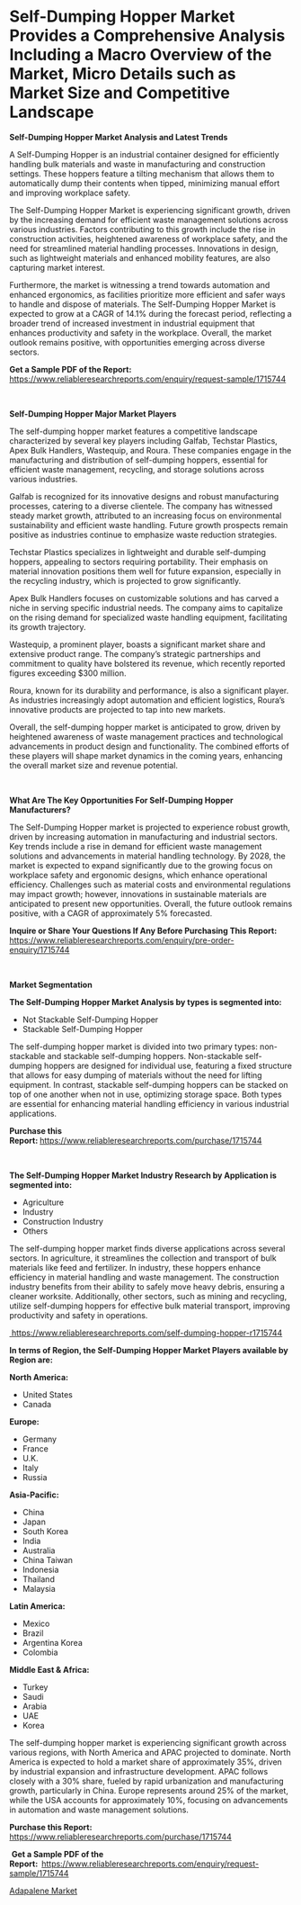<p><h1>Self-Dumping Hopper Market Provides a Comprehensive Analysis Including a Macro Overview of the Market, Micro Details such as Market Size and Competitive Landscape</h1></p><p><strong>Self-Dumping Hopper Market Analysis and Latest Trends</strong></p>
<p><p>A Self-Dumping Hopper is an industrial container designed for efficiently handling bulk materials and waste in manufacturing and construction settings. These hoppers feature a tilting mechanism that allows them to automatically dump their contents when tipped, minimizing manual effort and improving workplace safety.</p><p>The Self-Dumping Hopper Market is experiencing significant growth, driven by the increasing demand for efficient waste management solutions across various industries. Factors contributing to this growth include the rise in construction activities, heightened awareness of workplace safety, and the need for streamlined material handling processes. Innovations in design, such as lightweight materials and enhanced mobility features, are also capturing market interest.</p><p>Furthermore, the market is witnessing a trend towards automation and enhanced ergonomics, as facilities prioritize more efficient and safer ways to handle and dispose of materials. The Self-Dumping Hopper Market is expected to grow at a CAGR of 14.1% during the forecast period, reflecting a broader trend of increased investment in industrial equipment that enhances productivity and safety in the workplace. Overall, the market outlook remains positive, with opportunities emerging across diverse sectors.</p></p>
<p><strong>Get a Sample PDF of the Report:&nbsp;</strong> <a href="https://www.reliableresearchreports.com/enquiry/request-sample/1715744?utm_campaign=41&utm_medium=2&utm_source=Github&utm_content=ia&utm_term=12012025&utm_id=self-dumping-hopper">https://www.reliableresearchreports.com/enquiry/request-sample/1715744</a></p>
<p>&nbsp;</p>
<p><strong>Self-Dumping Hopper Major Market Players</strong></p>
<p><p>The self-dumping hopper market features a competitive landscape characterized by several key players including Galfab, Techstar Plastics, Apex Bulk Handlers, Wastequip, and Roura. These companies engage in the manufacturing and distribution of self-dumping hoppers, essential for efficient waste management, recycling, and storage solutions across various industries.</p><p>Galfab is recognized for its innovative designs and robust manufacturing processes, catering to a diverse clientele. The company has witnessed steady market growth, attributed to an increasing focus on environmental sustainability and efficient waste handling. Future growth prospects remain positive as industries continue to emphasize waste reduction strategies.</p><p>Techstar Plastics specializes in lightweight and durable self-dumping hoppers, appealing to sectors requiring portability. Their emphasis on material innovation positions them well for future expansion, especially in the recycling industry, which is projected to grow significantly.</p><p>Apex Bulk Handlers focuses on customizable solutions and has carved a niche in serving specific industrial needs. The company aims to capitalize on the rising demand for specialized waste handling equipment, facilitating its growth trajectory.</p><p>Wastequip, a prominent player, boasts a significant market share and extensive product range. The company’s strategic partnerships and commitment to quality have bolstered its revenue, which recently reported figures exceeding $300 million. </p><p>Roura, known for its durability and performance, is also a significant player. As industries increasingly adopt automation and efficient logistics, Roura’s innovative products are projected to tap into new markets.</p><p>Overall, the self-dumping hopper market is anticipated to grow, driven by heightened awareness of waste management practices and technological advancements in product design and functionality. The combined efforts of these players will shape market dynamics in the coming years, enhancing the overall market size and revenue potential.</p></p>
<p>&nbsp;</p>
<p><strong>What Are The Key Opportunities For Self-Dumping Hopper Manufacturers?</strong></p>
<p><p>The Self-Dumping Hopper market is projected to experience robust growth, driven by increasing automation in manufacturing and industrial sectors. Key trends include a rise in demand for efficient waste management solutions and advancements in material handling technology. By 2028, the market is expected to expand significantly due to the growing focus on workplace safety and ergonomic designs, which enhance operational efficiency. Challenges such as material costs and environmental regulations may impact growth; however, innovations in sustainable materials are anticipated to present new opportunities. Overall, the future outlook remains positive, with a CAGR of approximately 5% forecasted.</p></p>
<p><strong>Inquire or Share Your Questions If Any Before Purchasing This Report:</strong> <a href="https://www.reliableresearchreports.com/enquiry/pre-order-enquiry/1715744?utm_campaign=41&utm_medium=2&utm_source=Github&utm_content=ia&utm_term=12012025&utm_id=self-dumping-hopper">https://www.reliableresearchreports.com/enquiry/pre-order-enquiry/1715744</a></p>
<p>&nbsp;</p>
<p><strong>Market Segmentation</strong></p>
<p><strong>The Self-Dumping Hopper Market Analysis by types is segmented into:</strong></p>
<p><ul><li>Not Stackable Self-Dumping Hopper</li><li>Stackable Self-Dumping Hopper</li></ul></p>
<p><p>The self-dumping hopper market is divided into two primary types: non-stackable and stackable self-dumping hoppers. Non-stackable self-dumping hoppers are designed for individual use, featuring a fixed structure that allows for easy dumping of materials without the need for lifting equipment. In contrast, stackable self-dumping hoppers can be stacked on top of one another when not in use, optimizing storage space. Both types are essential for enhancing material handling efficiency in various industrial applications.</p></p>
<p><strong>Purchase this Report:&nbsp;</strong><a href="https://www.reliableresearchreports.com/purchase/1715744?utm_campaign=41&utm_medium=2&utm_source=Github&utm_content=ia&utm_term=12012025&utm_id=self-dumping-hopper">https://www.reliableresearchreports.com/purchase/1715744</a></p>
<p>&nbsp;</p>
<p><strong>The Self-Dumping Hopper Market Industry Research by Application is segmented into:</strong></p>
<p><ul><li>Agriculture</li><li>Industry</li><li>Construction Industry</li><li>Others</li></ul></p>
<p><p>The self-dumping hopper market finds diverse applications across several sectors. In agriculture, it streamlines the collection and transport of bulk materials like feed and fertilizer. In industry, these hoppers enhance efficiency in material handling and waste management. The construction industry benefits from their ability to safely move heavy debris, ensuring a cleaner worksite. Additionally, other sectors, such as mining and recycling, utilize self-dumping hoppers for effective bulk material transport, improving productivity and safety in operations.</p></p>
<p><a href="https://www.reliableresearchreports.com/self-dumping-hopper-r1715744?utm_campaign=41&utm_medium=2&utm_source=Github&utm_content=ia&utm_term=12012025&utm_id=self-dumping-hopper">&nbsp;https://www.reliableresearchreports.com/self-dumping-hopper-r1715744</a></p>
<p><strong>In terms of Region, the Self-Dumping Hopper Market Players available by Region are:</strong></p>
<p>
    <p> <strong> North America: </strong>
        <ul>
            <li>United States</li>
            <li>Canada</li>
        </ul>
        </p> 
    <p> <strong> Europe: </strong>
        <ul>
            <li>Germany</li>
            <li>France</li>
            <li>U.K.</li>
            <li>Italy</li>
            <li>Russia</li>
        </ul>
        </p> 
    <p> <strong> Asia-Pacific: </strong>
        <ul>
            <li>China</li>
            <li>Japan</li>
            <li>South Korea</li>
            <li>India</li>
            <li>Australia</li>
            <li>China Taiwan</li>
            <li>Indonesia</li>
            <li>Thailand</li>
            <li>Malaysia</li>
        </ul>
        </p> 
    <p> <strong> Latin America: </strong>
        <ul>
            <li>Mexico</li>
            <li>Brazil</li>
            <li>Argentina Korea</li>
            <li>Colombia</li>
        </ul>
        </p> 
    <p> <strong> Middle East & Africa: </strong>
        <ul>
            <li>Turkey</li>
            <li>Saudi</li>
            <li>Arabia</li>
            <li>UAE</li>
            <li>Korea</li>
        </ul>
    </p>
    </p>
<p><p>The self-dumping hopper market is experiencing significant growth across various regions, with North America and APAC projected to dominate. North America is expected to hold a market share of approximately 35%, driven by industrial expansion and infrastructure development. APAC follows closely with a 30% share, fueled by rapid urbanization and manufacturing growth, particularly in China. Europe represents around 25% of the market, while the USA accounts for approximately 10%, focusing on advancements in automation and waste management solutions.</p></p>
<p><strong>Purchase this Report: </strong><a href="https://www.reliableresearchreports.com/purchase/1715744?utm_campaign=41&utm_medium=2&utm_source=Github&utm_content=ia&utm_term=12012025&utm_id=self-dumping-hopper">https://www.reliableresearchreports.com/purchase/1715744</a></p>
<p>&nbsp;<strong>Get a Sample PDF of the Report:&nbsp;&nbsp;</strong><a href="https://www.reliableresearchreports.com/enquiry/request-sample/1715744?utm_campaign=41&utm_medium=2&utm_source=Github&utm_content=ia&utm_term=12012025&utm_id=self-dumping-hopper">https://www.reliableresearchreports.com/enquiry/request-sample/1715744</a></p>
<p><strong></strong></p>
<p><p><a href="https://github.com/nicoletavirag/Market-Research-Report-List-5/blob/main/adapalene-market.md?utm_campaign=41&utm_medium=2&utm_source=Github&utm_content=ia&utm_term=12012025&utm_id=self-dumping-hopper">Adapalene Market</a></p></p>